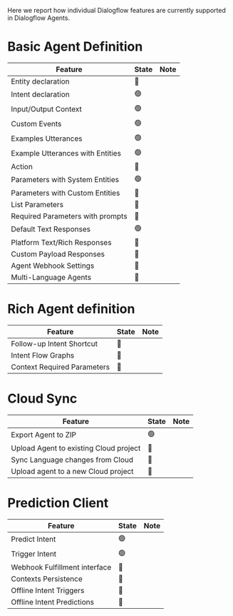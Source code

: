 Here we report how individual Dialogflow features are currently supported in
Dialogflow Agents.

# Basic Agent Definition

| Feature                          | State  | Note |
|----------------------------------|--------|------|
| Entity declaration               | 🔴     |      |
| Intent declaration               | 🟢     |      |
| Input/Output Context             | 🟢     |      |
| Custom Events                    | 🟢     |      |
| Examples Utterances              | 🟢     |      |
| Example Utterances with Entities | 🟢     |      |
| Action                           | 🔴     |      |
| Parameters with System Entities  | 🟢     |      |
| Parameters with Custom Entities  | 🔴     |      |
| List Parameters                  | 🔴     |      |
| Required Parameters with prompts | 🔴     |      |
| Default Text Responses           | 🟢     |      |
| Platform Text/Rich Responses     | 🔴     |      |
| Custom Payload Responses         | 🔴     |      |
| Agent Webhook Settings           | 🔴     |      |
| Multi-Language Agents            | 🔴     |      |

# Rich Agent definition

| Feature                          | State  | Note |
|----------------------------------|--------|------|
| Follow-up Intent Shortcut        | 🔴     |      |
| Intent Flow Graphs               | 🔴     |      |
| Context Required Parameters      | 🔴     |      |

# Cloud Sync

| Feature                                | State  | Note |
|----------------------------------------|--------|------|
| Export Agent to ZIP                    | 🟢     |      |
| Upload Agent to existing Cloud project | 🔴     |      |
| Sync Language changes from Cloud       | 🔴     |      |
| Upload agent to a new Cloud project    | 🔴     |      |

# Prediction Client

| Feature                       | State  | Note |
|-------------------------------|--------|------|
| Predict Intent                | 🟢     |      |
| Trigger Intent                | 🟢     |      |
| Webhook Fulfillment interface | 🔴     |      |
| Contexts Persistence          | 🔴     |      |
| Offline Intent Triggers       | 🔴     |      |
| Offline Intent Predictions    | 🔴     |      |
